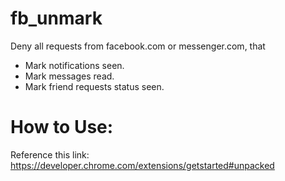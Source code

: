 # fb_unmark

Deny all requests from facebook.com or messenger.com, that
 - Mark notifications seen.
 - Mark messages read.
 - Mark friend requests status seen.

# How to Use:
Reference this link: https://developer.chrome.com/extensions/getstarted#unpacked
